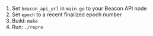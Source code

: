 1. Set `beacon_api_url` in `main.go` to your Beacon API node
2. Set `epoch` to a recent finalized epoch number
3. Build: `make`
4. Run: `./repro`
